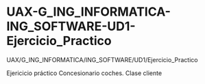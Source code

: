 # UAX-G_ING_INFORMATICA-ING_SOFTWARE-UD1-Ejercicio_Practico
UAX/G_ING_INFORMATICA/ING_SOFTWARE/UD1/Ejercicio_Practico

Ejericicio práctico Concesionario coches. Clase cliente
